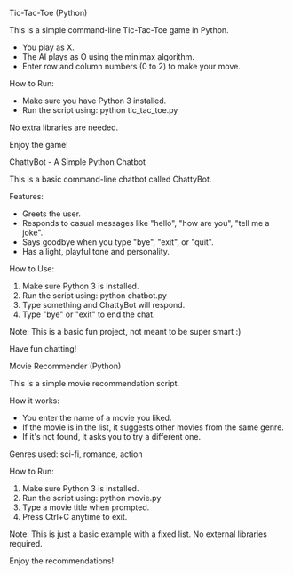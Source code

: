 Tic-Tac-Toe (Python)

This is a simple command-line Tic-Tac-Toe game in Python.

- You play as X.
- The AI plays as O using the minimax algorithm.
- Enter row and column numbers (0 to 2) to make your move.

How to Run:
- Make sure you have Python 3 installed.
- Run the script using: python tic_tac_toe.py

No extra libraries are needed.

Enjoy the game!





ChattyBot - A Simple Python Chatbot

This is a basic command-line chatbot called ChattyBot.

Features:
- Greets the user.
- Responds to casual messages like "hello", "how are you", "tell me a joke".
- Says goodbye when you type "bye", "exit", or "quit".
- Has a light, playful tone and personality.

How to Use:
1. Make sure Python 3 is installed.
2. Run the script using: python chatbot.py
3. Type something and ChattyBot will respond.
4. Type "bye" or "exit" to end the chat.

Note:
This is a basic fun project, not meant to be super smart :)

Have fun chatting!





Movie Recommender (Python)

This is a simple movie recommendation script.

How it works:
- You enter the name of a movie you liked.
- If the movie is in the list, it suggests other movies from the same genre.
- If it's not found, it asks you to try a different one.

Genres used: sci-fi, romance, action

How to Run:
1. Make sure Python 3 is installed.
2. Run the script using: python movie.py
3. Type a movie title when prompted.
4. Press Ctrl+C anytime to exit.

Note:
This is just a basic example with a fixed list. No external libraries required.

Enjoy the recommendations!
